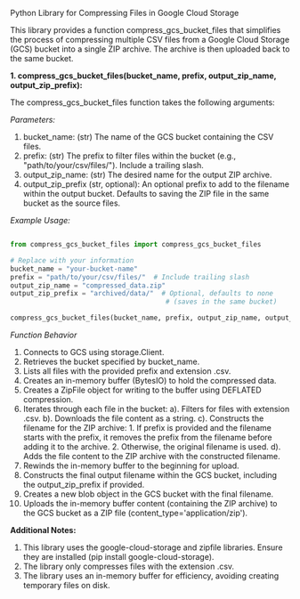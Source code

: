 Python Library for Compressing Files in Google Cloud Storage

This library provides a function compress_gcs_bucket_files that simplifies the process of compressing multiple CSV files from a Google Cloud Storage (GCS) bucket into a single ZIP archive. The archive is then uploaded back to the same bucket.


**1. compress_gcs_bucket_files(bucket_name, prefix, output_zip_name, output_zip_prefix):**

The compress_gcs_bucket_files function takes the following arguments:

*Parameters:*

1. bucket_name: (str) The name of the GCS bucket containing the CSV files.
2. prefix: (str) The prefix to filter files within the bucket (e.g., "path/to/your/csv/files/"). Include a trailing slash.
3. output_zip_name: (str) The desired name for the output ZIP archive.
4. output_zip_prefix (str, optional): An optional prefix to add to the filename within the output bucket. Defaults to saving the ZIP file in the same bucket as the source files.


*Example Usage:*

```Python

from compress_gcs_bucket_files import compress_gcs_bucket_files

# Replace with your information
bucket_name = "your-bucket-name"
prefix = "path/to/your/csv/files/"  # Include trailing slash
output_zip_name = "compressed_data.zip"
output_zip_prefix = "archived/data/"  # Optional, defaults to none
                                       # (saves in the same bucket)

compress_gcs_bucket_files(bucket_name, prefix, output_zip_name, output_zip_prefix)

```


*Function Behavior*
1. Connects to GCS using storage.Client.
2. Retrieves the bucket specified by bucket_name.
3. Lists all files with the provided prefix and extension .csv.
4. Creates an in-memory buffer (BytesIO) to hold the compressed data.
5. Creates a ZipFile object for writing to the buffer using DEFLATED compression.
6. Iterates through each file in the bucket: 
    a). Filters for files with extension .csv.
    b). Downloads the file content as a string.
    c). Constructs the filename for the ZIP archive: 
        1. If prefix is provided and the filename starts with the prefix, it removes the prefix from the filename before adding it to the archive.
        2. Otherwise, the original filename is used.
    d). Adds the file content to the ZIP archive with the constructed filename.
7. Rewinds the in-memory buffer to the beginning for upload.
8. Constructs the final output filename within the GCS bucket, including the output_zip_prefix if provided.
9. Creates a new blob object in the GCS bucket with the final filename.
10. Uploads the in-memory buffer content (containing the ZIP archive) to the GCS bucket as a ZIP file (content_type='application/zip').


**Additional Notes:**

1. This library uses the google-cloud-storage and zipfile libraries. Ensure they are installed (pip install google-cloud-storage).
2. The library only compresses files with the extension .csv.
3. The library uses an in-memory buffer for efficiency, avoiding creating temporary files on disk.
